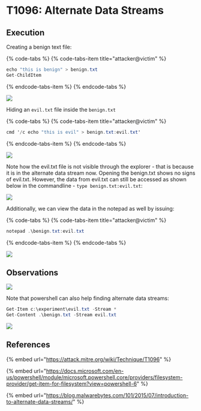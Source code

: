 # T1096: Alternate Data Streams

## Execution

Creating a benign text file:

{% code-tabs %}
{% code-tabs-item title="attacker@victim" %}
```csharp
echo "this is benign" > benign.txt
Get-ChildItem
```
{% endcode-tabs-item %}
{% endcode-tabs %}

![](../../.gitbook/assets/ads-benign.png)

Hiding an `evil.txt` file inside the `benign.txt`

{% code-tabs %}
{% code-tabs-item title="attacker@victim" %}
```csharp
cmd '/c echo "this is evil" > benign.txt:evil.txt'
```
{% endcode-tabs-item %}
{% endcode-tabs %}

![](../../.gitbook/assets/ads-evil.png)

Note how the evil.txt file is not visible through the explorer - that is because it is in the alternate data stream now. Opening the benign.txt shows no signs of evil.txt. However, the data from evil.txt can still be accessed as shown below in the commandline - `type benign.txt:evil.txt`:

![](../../.gitbook/assets/ads-evil-2.png)

Additionally, we can view the data in the notepad as well by issuing:

{% code-tabs %}
{% code-tabs-item title="attacker@victim" %}
```csharp
notepad .\benign.txt:evil.txt
```
{% endcode-tabs-item %}
{% endcode-tabs %}

![](../../.gitbook/assets/ads-evil3.png)

## Observations

![](../../.gitbook/assets/ads-commandline.png)

Note that powershell can also help finding alternate data streams:

```csharp
Get-Item c:\experiment\evil.txt -Stream *
Get-Content .\benign.txt -Stream evil.txt
```

![](../../.gitbook/assets/ads-powershell.png)

## References

{% embed url="https://attack.mitre.org/wiki/Technique/T1096" %}

{% embed url="https://docs.microsoft.com/en-us/powershell/module/microsoft.powershell.core/providers/filesystem-provider/get-item-for-filesystem?view=powershell-6" %}

{% embed url="https://blog.malwarebytes.com/101/2015/07/introduction-to-alternate-data-streams/" %}

